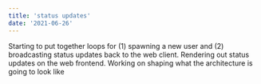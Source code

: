 ```yaml
---
title: 'status updates'
date: '2021-06-26'
---
```


Starting to put together loops for (1) spawning a new user and (2) broadcasting status updates back to the web client.  Rendering out status updates on the web frontend.  Working on shaping what the architecture is going to look like